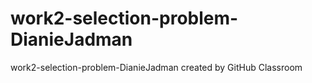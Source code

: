 # work2-selection-problem-DianieJadman
work2-selection-problem-DianieJadman created by GitHub Classroom
